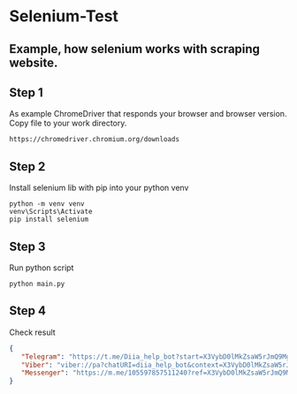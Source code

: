 # Selenium-Test
Example, how selenium works with scraping website.
---
## Step 1
As example ChromeDriver that responds your browser and browser version.
Copy file to your work directory.
```
https://chromedriver.chromium.org/downloads
```
## Step 2
Install selenium lib with pip into your python venv
```
python -m venv venv
venv\Scripts\Activate
pip install selenium
```
## Step 3
Run python script
```
python main.py
```
## Step 4
Check result
```json
{
   "Telegram": "https://t.me/Diia_help_bot?start=X3VybD0lMkZsaW5rJmQ9Mg",
   "Viber": "viber://pa?chatURI=diia_help_bot&context=X3VybD0lMkZsaW5rJmQ9Mg==",
   "Messenger": "https://m.me/105597857511240?ref=X3VybD0lMkZsaW5rJmQ9Mg=="
}
```
